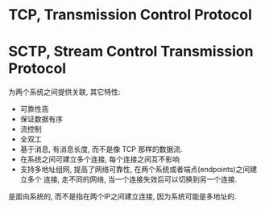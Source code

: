 
# TCP, Transmission Control Protocol


# SCTP, Stream Control Transmission Protocol
为两个系统之间提供关联, 其它特性:
* 可靠性高
* 保证数据有序
* 流控制
* 全双工
* 基于消息, 有消息长度, 而不是像 TCP 那样的数据流.
* 在系统之间可建立多个连接, 每个连接之间互不影响
* 支持多地址组网, 提高了网络可靠性, 在两个系统或者端点(endpoints)之间建立多个
连接, 走不同的网络, 当一个连接失效后可以切换到另一个连接.

是面向系统的, 而不是指在两个IP之间建立连接, 因为系统可能是多地址的.
